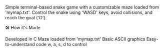 Simple terminal-based snake game with a customizable maze loaded from 'mymap.txt'. Control the snake using 'WASD' keys, avoid collisions, and reach the goal ('O').

🛠️ How it's Made

Developed in C
Maze loaded from 'mymap.txt'
Basic ASCII graphics
Easy-to-understand code
w, a, s, d to control
